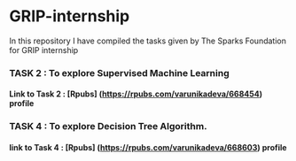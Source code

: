 # GRIP-internship
In this repository I have compiled the tasks given by The Sparks Foundation for GRIP internship
### TASK 2 : To explore Supervised Machine Learning
#### Link to Task 2 : [Rpubs] (https://rpubs.com/varunikadeva/668454) profile
### TASK 4 : To explore Decision Tree Algorithm. 
#### link to Task 4 : [Rpubs] (https://rpubs.com/varunikadeva/668603) profile
